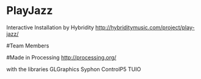 PlayJazz
========

Interactive Installation by Hybridity
http://hybriditymusic.com/project/play-jazz/


#Team Members


#Made in Processing 
http://processing.org/

with the libraries
GLGraphics
Syphon
ControlP5
TUIO